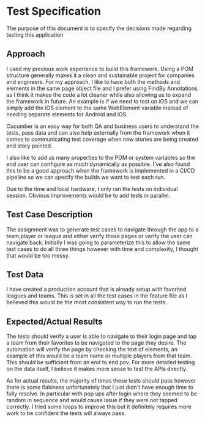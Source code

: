 # Test Specification

The purpose of this document is to specify the decisions made regarding testing this application

## Approach

I used my previous work experience to build this framework. Using a POM structure generally makes it a clean and sustainable project for companies and engineers. For my approach, I like to have both the methods and elements in the same page object file and I prefer using FindBy Annotations as I think it makes the code a lot cleaner while also allowing us to expand the framework in future. An example is if we need to test on iOS and we can simply add the iOS element to the same WebElement variable instead of needing separate elements for Android and iOS.

Cucumber is an easy way for both QA and business users to understand the tests, pass data and can also help externally from the framework when it comes to communicating test coverage when new stories are being created and story pointed.

I also like to add as many properties to the POM or system variables so the end user can configure as much dynamically as possible. I've also found this to be a good approach when the framework is implemented in a CI/CD pipeline so we can specify the builds we want to test each run.

Due to the time and local hardware, I only ran the tests on individual session. Obvious improvements would be to add tests in parallel.

## Test Case Description

The assignment was to generate test cases to navigate through the app to a team,player or league and either verify those pages or verify the user can navigate back. Initially I was going to parameterize this to allow the same test cases to do all three things however with time and complexity, I thought that would be too messy.

## Test Data

I have created a production account that is already setup with favorited leagues and teams. This is set in all the test cases in the feature file as I believed this would be the most consistent way to run the tests.

## Expected/Actual Results

The tests should verify a user is able to navigate to their login page and tap a team from their favorites to be navigated to the page they desire. The automation will verify the page by checking the text of elements, an example of this would be a team name or multiple players from that team. This should be sufficient from an end to end pov. For more detailed testing on the data itself, I believe it makes more sense to test the APIs directly.

As for actual results, the majority of times these tests should pass however there is some flakiness unfortunately that I just didn't have enough time to fully resolve. In particular with pop ups after login where they seemed to be random in sequence and would cause issue if they were not tapped correctly. I tried some loops to improve this but it definitely requires more work to be confident the tests will always pass.
